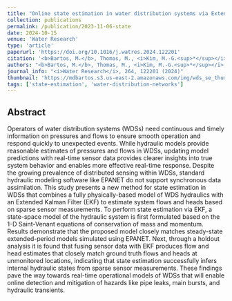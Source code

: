 ```yaml
---
title: "Online state estimation in water distribution systems via Extended Kalman Filtering" 
collection: publications
permalink: /publication/2023-11-06-state
date: 2024-10-15
venue: 'Water Research'
type: 'article'
paperurl: 'https://doi.org/10.1016/j.watres.2024.122201'
citation: '<b>Bartos, M.</b>, Thomas, M., <i>Kim, M.-G.<sup>*</sup></i>, Frankel, M. & Sela, L. (2024). Online state estimation in water distribution systems via Extended Kalman Filtering. <i>Water Research</i>, 264, 122201, doi: 10.1016/j.watres.2024.122201'
authors: "<b>Bartos, M.</b>, Thomas, M., <i>Kim, M.-G.<sup>*</sup></i>, Frankel, M., & Sela, L."
journal_info: "<i>Water Research</i>, 264, 122201 (2024)"
thumbnail: 'https://mdbartos.s3.us-east-2.amazonaws.com/img/wds_se_thumbnail.png'
tags: ['state-estimation', 'water-distribution-networks']
---
```


## Abstract

Operators of water distribution systems (WDSs) need continuous and timely information on pressures and flows to ensure smooth operation and respond quickly to unexpected events. While hydraulic models provide reasonable estimates of pressures and flows in WDSs, updating model predictions with real-time sensor data provides clearer insights into true system behavior and enables more effective real-time response. Despite the growing prevalence of distributed sensing within WDSs, standard hydraulic modeling software like EPANET do not support synchronous data assimilation. This study presents a new method for state estimation in WDSs that combines a fully physically-based model of WDS hydraulics with an Extended Kalman Filter (EKF) to estimate system flows and heads based on sparse sensor measurements. To perform state estimation via EKF, a state-space model of the hydraulic system is first formulated based on the 1-D Saint-Venant equations of conservation of mass and momentum. Results demonstrate that the proposed model closely matches steady-state extended-period models simulated using EPANET. Next, through a holdout analysis it is found that fusing sensor data with EKF produces flow and head estimates that closely match ground truth flows and heads at unmonitored locations, indicating that state estimation successfully infers internal hydraulic states from sparse sensor measurements. These findings pave the way towards real-time operational models of WDSs that will enable online detection and mitigation of hazards like pipe leaks, main bursts, and hydraulic transients.

